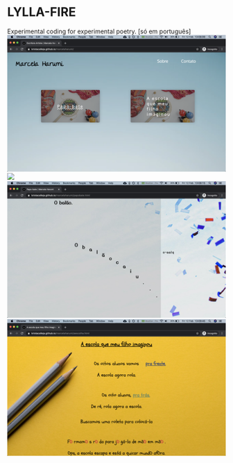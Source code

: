 # LYLLA-FIRE
Experimental coding for experimental poetry. [só em português]
![](screenshots/ss1.png)
![](screenshots/ss2.png)
![](screenshots/ss3.png)
![](screenshots/ss4.png)
